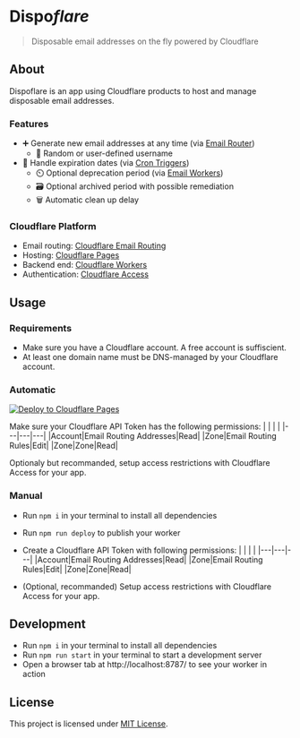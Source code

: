 # Dispo<em>flare</em>

> Disposable email addresses on the fly powered by Cloudflare

## About

Dispoflare is an app using Cloudflare products to host and manage disposable email addresses.

### Features

- ➕ Generate new email addresses at any time (via [Email Router](https://developers.cloudflare.com/email-routing/))
  - 🔀 Random or user-defined username
- 📅 Handle expiration dates (via [Cron Triggers](https://developers.cloudflare.com/workers/platform/triggers/cron-triggers/))
  - ⏲️ Optional deprecation period (via [Email Workers](https://developers.cloudflare.com/email-routing/email-workers/))
  - 🗃️ Optional archived period with possible remediation
  - 🗑️ Automatic clean up delay

### Cloudflare Platform

- Email routing: [Cloudflare Email Routing](https://www.cloudflare.com/products/email-routing/)
- Hosting: [Cloudflare Pages](https://pages.cloudflare.com/)
- Backend end: [Cloudflare Workers](https://workers.cloudflare.com/)
- Authentication: [Cloudflare Access](https://www.cloudflare.com/products/zero-trust/access/)

## Usage

### Requirements

- Make sure you have a Cloudflare account. A free account is suffiscient.
- At least one domain name must be DNS-managed by your Cloudflare account.

### Automatic

[![Deploy to Cloudflare Pages](https://deploy.workers.cloudflare.com/button)](https://deploy.workers.cloudflare.com/?url=https://github.com/LeoColomb/dispoflare)

Make sure your Cloudflare API Token has the following permissions:
| | | |
|---|---|---|
|Account|Email Routing Addresses|Read|
|Zone|Email Routing Rules|Edit|
|Zone|Zone|Read|

Optionaly but recommanded, setup access restrictions with Cloudflare Access for your app.

### Manual

- Run `npm i` in your terminal to install all dependencies
- Run `npm run deploy` to publish your worker
- Create a Cloudflare API Token with following permissions:
  | | | |
  |---|---|---|
  |Account|Email Routing Addresses|Read|
  |Zone|Email Routing Rules|Edit|
  |Zone|Zone|Read|

- (Optional, recommanded) Setup access restrictions with Cloudflare Access for your app.

## Development

- Run `npm i` in your terminal to install all dependencies
- Run `npm run start` in your terminal to start a development server
- Open a browser tab at http://localhost:8787/ to see your worker in action

## License

This project is licensed under [MIT License](LICENSE).
